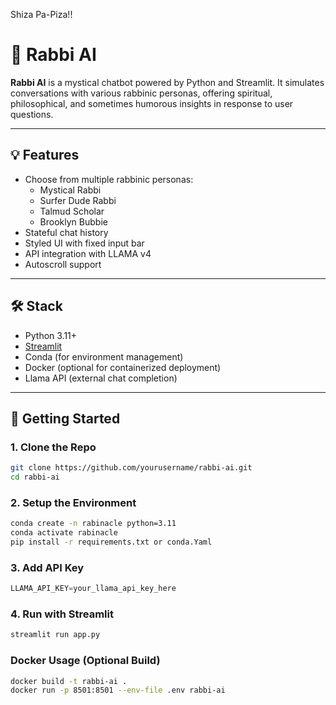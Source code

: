 Shiza Pa-Piza!!

# 🕍 Rabbi AI

**Rabbi AI** is a mystical chatbot powered by Python and Streamlit. It simulates conversations with various rabbinic personas, offering spiritual, philosophical, and sometimes humorous insights in response to user questions.

---

## 💡 Features

- Choose from multiple rabbinic personas:
  - Mystical Rabbi
  - Surfer Dude Rabbi
  - Talmud Scholar
  - Brooklyn Bubbie
- Stateful chat history
- Styled UI with fixed input bar
- API integration with LLAMA v4
- Autoscroll support

---

## 🛠 Stack

- Python 3.11+
- [Streamlit](https://streamlit.io/)
- Conda (for environment management)
- Docker (optional for containerized deployment)
- Llama API (external chat completion)

---

## 🚀 Getting Started

### 1. Clone the Repo

```zsh
git clone https://github.com/yourusername/rabbi-ai.git
cd rabbi-ai
```

### 2. Setup the Environment

```zsh
conda create -n rabinacle python=3.11
conda activate rabinacle
pip install -r requirements.txt or conda.Yaml
```

### 3. Add API Key

```py
LLAMA_API_KEY=your_llama_api_key_here
```

### 4. Run with Streamlit

```zsh
streamlit run app.py
```

### Docker Usage (Optional Build)

```zsh
docker build -t rabbi-ai .
docker run -p 8501:8501 --env-file .env rabbi-ai
```
